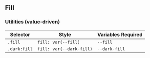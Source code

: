 ## Fill

### Utilities (value-driven)

| Selector     | Style                    | Variables Required |
| ------------ | ------------------------ | ------------------ |
| `.fill`      | `fill: var(--fill)`      | `--fill`           |
| `.dark:fill` | `fill: var(--dark-fill)` | `--dark-fill`      |
